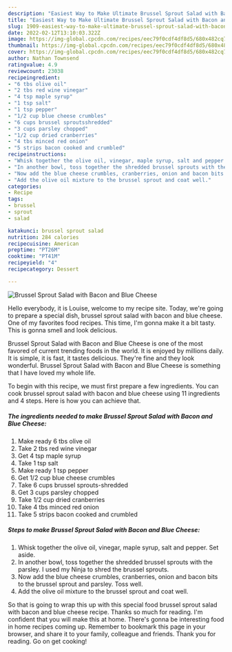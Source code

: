 ```yaml
---
description: "Easiest Way to Make Ultimate Brussel Sprout Salad with Bacon and Blue Cheese"
title: "Easiest Way to Make Ultimate Brussel Sprout Salad with Bacon and Blue Cheese"
slug: 1909-easiest-way-to-make-ultimate-brussel-sprout-salad-with-bacon-and-blue-cheese
date: 2022-02-12T13:10:03.322Z
image: https://img-global.cpcdn.com/recipes/eec79f0cdf4df8d5/680x482cq70/brussel-sprout-salad-with-bacon-and-blue-cheese-recipe-main-photo.jpg
thumbnail: https://img-global.cpcdn.com/recipes/eec79f0cdf4df8d5/680x482cq70/brussel-sprout-salad-with-bacon-and-blue-cheese-recipe-main-photo.jpg
cover: https://img-global.cpcdn.com/recipes/eec79f0cdf4df8d5/680x482cq70/brussel-sprout-salad-with-bacon-and-blue-cheese-recipe-main-photo.jpg
author: Nathan Townsend
ratingvalue: 4.9
reviewcount: 23038
recipeingredient:
- "6 tbs olive oil"
- "2 tbs red wine vinegar"
- "4 tsp maple syrup"
- "1 tsp salt"
- "1 tsp pepper"
- "1/2 cup blue cheese crumbles"
- "6 cups brussel sproutsshredded"
- "3 cups parsley chopped"
- "1/2 cup dried cranberries"
- "4 tbs minced red onion"
- "5 strips bacon cooked and crumbled"
recipeinstructions:
- "Whisk together the olive oil, vinegar, maple syrup, salt and pepper. Set aside."
- "In another bowl, toss together the shredded brussel sprouts with the parsley. I used my Ninja to shred the brussel sprouts."
- "Now add the blue cheese crumbles, cranberries, onion and bacon bits to the brussel sprout and parsley. Toss well."
- "Add the olive oil mixture to the brussel sprout and coat well."
categories:
- Recipe
tags:
- brussel
- sprout
- salad

katakunci: brussel sprout salad 
nutrition: 284 calories
recipecuisine: American
preptime: "PT26M"
cooktime: "PT41M"
recipeyield: "4"
recipecategory: Dessert

---
```



![Brussel Sprout Salad with Bacon and Blue Cheese](https://img-global.cpcdn.com/recipes/eec79f0cdf4df8d5/680x482cq70/brussel-sprout-salad-with-bacon-and-blue-cheese-recipe-main-photo.jpg)

Hello everybody, it is Louise, welcome to my recipe site. Today, we're going to prepare a special dish, brussel sprout salad with bacon and blue cheese. One of my favorites food recipes. This time, I'm gonna make it a bit tasty. This is gonna smell and look delicious.

Brussel Sprout Salad with Bacon and Blue Cheese is one of the most favored of current trending foods in the world. It is enjoyed by millions daily. It is simple, it is fast, it tastes delicious. They're fine and they look wonderful. Brussel Sprout Salad with Bacon and Blue Cheese is something that I have loved my whole life.




To begin with this recipe, we must first prepare a few ingredients. You can cook brussel sprout salad with bacon and blue cheese using 11 ingredients and 4 steps. Here is how you can achieve that.

<!--inarticleads1-->

##### The ingredients needed to make Brussel Sprout Salad with Bacon and Blue Cheese:

1. Make ready 6 tbs olive oil
1. Take 2 tbs red wine vinegar
1. Get 4 tsp maple syrup
1. Take 1 tsp salt
1. Make ready 1 tsp pepper
1. Get 1/2 cup blue cheese crumbles
1. Take 6 cups brussel sprouts-shredded
1. Get 3 cups parsley chopped
1. Take 1/2 cup dried cranberries
1. Take 4 tbs minced red onion
1. Take 5 strips bacon cooked and crumbled




<!--inarticleads2-->

##### Steps to make Brussel Sprout Salad with Bacon and Blue Cheese:

1. Whisk together the olive oil, vinegar, maple syrup, salt and pepper. Set aside.
1. In another bowl, toss together the shredded brussel sprouts with the parsley. I used my Ninja to shred the brussel sprouts.
1. Now add the blue cheese crumbles, cranberries, onion and bacon bits to the brussel sprout and parsley. Toss well.
1. Add the olive oil mixture to the brussel sprout and coat well.




So that is going to wrap this up with this special food brussel sprout salad with bacon and blue cheese recipe. Thanks so much for reading. I'm confident that you will make this at home. There's gonna be interesting food in home recipes coming up. Remember to bookmark this page in your browser, and share it to your family, colleague and friends. Thank you for reading. Go on get cooking!

